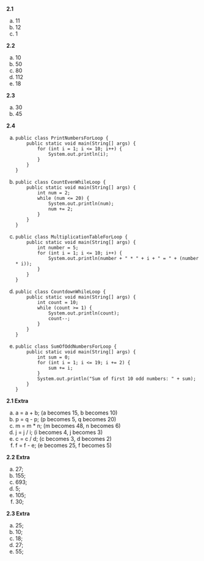 <b>2.1</b>
<ol type="a">
<li>11</li>
<li>12</li>
<li>1</li>
</ol>

<b>2.2</b>
<ol type="a">
<li>10</li>
<li>50</li>
<li>80</li>
<li>112</li>
<li>18</li>
</ol>

<b>2.3</b>
<ol type="a">
<li>30</li>
<li>45</li>
</ol>

<b>2.4</b>
<ol type="a">
<li><pre><code>public class PrintNumbersForLoop {
    public static void main(String[] args) {
        for (int i = 1; i <= 10; i++) {
            System.out.println(i);
        }
    }
}</code></pre></li>

<li><pre><code>public class CountEvenWhileLoop {
    public static void main(String[] args) {
        int num = 2;
        while (num <= 20) {
            System.out.println(num);
            num += 2;
        }
    }
}</code></pre></li>

<li><pre><code>public class MultiplicationTableForLoop {
    public static void main(String[] args) {
        int number = 5;
        for (int i = 1; i <= 10; i++) {
            System.out.println(number + " * " + i + " = " + (number * i));
        }
    }
}</code></pre></li>

<li><pre><code>public class CountdownWhileLoop {
    public static void main(String[] args) {
        int count = 10;
        while (count >= 1) {
            System.out.println(count);
            count--;
        }
    }
}</code></pre></li>

<li><pre><code>public class SumOfOddNumbersForLoop {
    public static void main(String[] args) {
        int sum = 0;
        for (int i = 1; i <= 19; i += 2) {
            sum += i;
        }
        System.out.println("Sum of first 10 odd numbers: " + sum);
    }
}</code></pre></li>
</ol>

<b>2.1 Extra</b>
<ol type="a">
<li>a = a + b; (a becomes 15, b becomes 10)</li>
<li>p = q - p; (p becomes 5, q becomes 20)</li>
<li>m = m * n; (m becomes 48, n becomes 6)</li>
<li>j = j / i; (i becomes 4, j becomes 3)</li>
<li>c = c / d; (c becomes 3, d becomes 2)</li>
<li>f = f - e; (e becomes 25, f becomes 5)</li>
</ol>

<b>2.2 Extra</b>
<ol type="a">
<li>27;</li>
<li>155;</li>
<li>693;</li>
<li>5;</li>
<li>105;</li>
<li>30;</li>
</ol>

<b>2.3 Extra</b>
<ol type="a">
<li>25;</li>
<li>10;</li>
<li>18;</li>
<li>27;</li>
<li>55;</li>
</ol>
